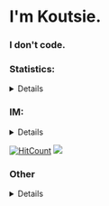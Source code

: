 # I'm Koutsie. 
### I don't code.

### Statistics:
<details>

![Metrics](https://metrics.lecoq.io/koutsie?template=classic&pagespeed=1&pagespeed.url=koutsie.github.io&pagespeed.detailed=false&pagespeed.screenshot=false&config.timezone=Europe%2FHelsinki&config.twemoji=true)

![koutsie's github stats](https://github-readme-stats.vercel.app/api?username=koutsie&show_icons=true&hide_border=true&theme=synthwave)<br>
</details>

### IM: 
<details>

<!-- #### Please use [PGP](https://koutsie.github.io/pgp.html) if possible. -->

[Telegram](https://t.me/scafizion).

Note, it's better to hit me up elsewhere first and then send a message in Tox.

---

##### Bother me in; [Twitter](https://twitter.com/notkoutsie) or [Mastodon](https://mastodon.technology/@koutsie).
##### Maybe you like [Discord?](https://dsc.bio/ko) or want to be friends in [Steam?](https://steamcommunity.com/id/koutsie/) ([Friend link](https://s.team/p/pvc-bmhq))

</details>

[![HitCount](http://hits.dwyl.com/koutsie/koutsie.svg)](http://hits.dwyl.com/koutsie/koutsie)
<a href="https://twitter.com/notkoutsie"><img src="https://flat.badgen.net/twitter/follow/notkoutsie"></a>

### Other
<details>
  
**new** also on https://salsa.debian.org/koutsie

</details>
